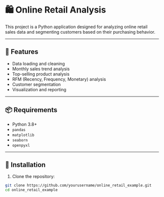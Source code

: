 # 🛍️ Online Retail Analysis

This project is a Python application designed for analyzing online retail sales data and segmenting customers based on their purchasing behavior.

---

## 🔧 Features

- Data loading and cleaning  
- Monthly sales trend analysis  
- Top-selling product analysis  
- RFM (Recency, Frequency, Monetary) analysis  
- Customer segmentation  
- Visualization and reporting  

---

## 📦 Requirements

- Python 3.8+
- `pandas`
- `matplotlib`
- `seaborn`
- `openpyxl`

---

## 🚀 Installation

1. Clone the repository:
```bash
git clone https://github.com/yourusername/online_retail_example.git
cd online_retail_example
